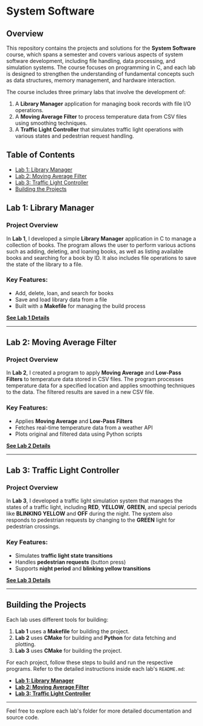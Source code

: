 # System Software

## Overview

This repository contains the projects and solutions for the **System Software** course, which spans a semester and covers various aspects of system software development, including file handling, data processing, and simulation systems. The course focuses on programming in C, and each lab is designed to strengthen the understanding of fundamental concepts such as data structures, memory management, and hardware interaction.

The course includes three primary labs that involve the development of:

1. A **Library Manager** application for managing book records with file I/O operations.
2. A **Moving Average Filter** to process temperature data from CSV files using smoothing techniques.
3. A **Traffic Light Controller** that simulates traffic light operations with various states and pedestrian request handling.

## Table of Contents

- [Lab 1: Library Manager](#lab-1-library-manager)
- [Lab 2: Moving Average Filter](#lab-2-moving-average-filter)
- [Lab 3: Traffic Light Controller](#lab-3-traffic-light-controller)
- [Building the Projects](#building-the-projects)

## Lab 1: Library Manager

### Project Overview

In **Lab 1**, I developed a simple **Library Manager** application in C to manage a collection of books. The program allows the user to perform various actions such as adding, deleting, and loaning books, as well as listing available books and searching for a book by ID. It also includes file operations to save the state of the library to a file.

### Key Features:

- Add, delete, loan, and search for books
- Save and load library data from a file
- Built with a **Makefile** for managing the build process

**[See Lab 1 Details](lab-01-library-manager/README.md)**

---

## Lab 2: Moving Average Filter

### Project Overview

In **Lab 2**, I created a program to apply **Moving Average** and **Low-Pass Filters** to temperature data stored in CSV files. The program processes temperature data for a specified location and applies smoothing techniques to the data. The filtered results are saved in a new CSV file.

### Key Features:

- Applies **Moving Average** and **Low-Pass Filters**
- Fetches real-time temperature data from a weather API
- Plots original and filtered data using Python scripts

**[See Lab 2 Details](lab-02-moving-average-filter/README.md)**

---

## Lab 3: Traffic Light Controller

### Project Overview

In **Lab 3**, I developed a traffic light simulation system that manages the states of a traffic light, including **RED**, **YELLOW**, **GREEN**, and special periods like **BLINKING YELLOW** and **OFF** during the night. The system also responds to pedestrian requests by changing to the **GREEN** light for pedestrian crossings.

### Key Features:

- Simulates **traffic light state transitions**
- Handles **pedestrian requests** (button press)
- Supports **night period** and **blinking yellow transitions**

**[See Lab 3 Details](lab-03-traffic-light-controller/README.md)**

---

## Building the Projects

Each lab uses different tools for building:

1. **Lab 1** uses a **Makefile** for building the project.
2. **Lab 2** uses **CMake** for building and **Python** for data fetching and plotting.
3. **Lab 3** uses **CMake** for building the project.

For each project, follow these steps to build and run the respective programs. Refer to the detailed instructions inside each lab's `README.md`:

- **[Lab 1: Library Manager](lab-01-library-manager/README.md)**
- **[Lab 2: Moving Average Filter](lab-02-moving-average-filter/README.md)**
- **[Lab 3: Traffic Light Controller](lab-03-traffic-light-controller/README.md)**

---

Feel free to explore each lab's folder for more detailed documentation and source code.
